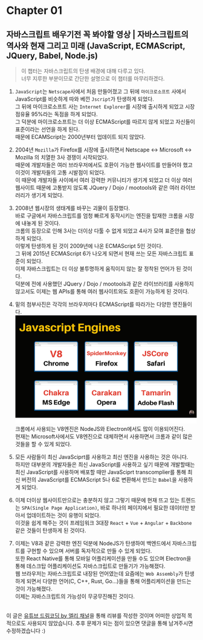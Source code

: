 # Chapter 01

## 자바스크립트 배우기전 꼭 봐야할 영상 | 자바스크립트의 역사와 현재 그리고 미래 (JavaScript, ECMAScript, JQuery, Babel, Node.js)

> 이 챕터는 자바스크립트의 탄생 배경에 대해 다루고 있다.<br>
> 너무 지루한 부분이므로 간단한 설명으로 이 챕터를 마무리하겠다.

1. `JavaScript`는 `Netscape`사에서 처음 만들어졌고 그 뒤에 `마이크로소프트` 사에서 JavaScript를 비슷하게 따와 베낀 `Jscript`가 탄생하게 되었다.<br>그 뒤에 마이크로소프트 사는 `Internet Explorer`를 시장에 출시하게 되었고 시장 점유율 95%라는 독점을 하게 되었다.<br>그 덕분에 마이크로소프트는 더 이상 ECMAScript를 따르지 않게 되었고 자신들이 표준이라는 선언을 하게 된다.<br>때문에 ECAMScript는 2000년부터 업데이트 되지 않았다.

2. 2004년 `Mozilla`가 Firefox를 시장에 출시하면서 Netscape <-> Microsoft <-> Mozilla 의 치열한 3사 경쟁이 시작되었다.<br>때문에 개발자들은 여러 브라우저에서도 호환이 가능한 웹사이트를 만들어야 했고 이것이 개발자들의 고통 시발점이 되었다.<br>이 때문에 개발자들 사이에서 여러 강력한 커뮤니티가 생기게 되었고 더 이상 여러 웹사이트 때문에 고통받지 않도록 JQuery / Dojo / mootools와 같은 여러 라이브러리가 생기게 되었다.

3. 2008년 웹시장의 생태계를 바꾸는 괴물이 등장했다.<br>바로 구글에서 자바스크립트를 엄청 빠르게 동작시키는 엔진을 탑재한 크롬을 시장에 내놓게 된 것이다.<br>크롬의 등장으로 인해 3사는 더이상 다툴 수 없게 되었고 4사가 모여 표준안을 협상하게 되었다.<br>이렇게 탄생하게 된 것이 2009년에 나온 ECMAScript 5인 것이다.<br>그 뒤에 2015년 ECMAScript 6가 나오게 되면서 현재 쓰는 모든 자바스크립트 표준이 되었다.<br>이제 자바스크립트는 더 이상 불투명하게 움직이지 않는 잘 정착된 언어가 된 것이다.<br>덕분에 전에 사용했던 JQuery / Dojo / mootools과 같은 라이브러리를 사용하지 않고서도 이제는 웹 APIs를 통해 여러 웹사이트와도 호환이 가능하게 된 것이다.

4. 밑의 첨부사진은 각각의 브라우저마다 ECMAScript를 따라가는 다양한 엔진들이다.<br>
   ![챕터1-1](./Chapter1-1.png)<br>
   크롬에서 사용되는 V8엔진은 NodeJS와 Electron에서도 많이 이용되어진다.<br>현재는 Microsoft사에서도 V8엔진으로 대체하면서 사용하면서 크롬과 같이 많은 것들을 할 수 있게 되었다.

5. 모든 사람들이 최신 JavaSciprt를 사용하고 최신 엔진을 사용하는 것은 아니다.<br>하지만 대부분의 개발자들은 최신 JavaScript를 사용하고 싶기 때문에 개발할때는 최신 JavaScript를 사용하며 배포할 때만 JavaSciprt transcomplier를 통해 최신 버전의 JavaScript를 ECMAScript 5나 6로 변환해서 만드는 `Babel`을 사용하게 되었다.

6. 이제 더이상 웹사이트만으로는 충분하지 않고 그렇기 때문에 현재 뜨고 있는 트렌드는 `SPA(Single Page Application)`, 바로 하나의 페이지에서 필요한 데이터만 받아서 업데이트하는 것이 유행이 되었다.<br>이것을 쉽게 해주는 것이 프레임워크 3대장 `React` + `Vue` + `Angular` + `Backbone` 같은 것들이 탄생하게 된 것이다.

7. 이제는 V8과 같은 강력한 엔진 덕분에 NodeJS가 탄생하여 백엔드에서 자바스크립트를 구현할 수 있으며 서버를 독자적으로 만들 수 있게 되었다.<br>또한 React Native를 통해 모바일 어플리케이션을 만들 수도 있으며 Electron을 통해 데스크탑 어플리케이션도 자바스크립트로 만들기가 가능해졌다.<br>웹 브라우저는 자바스크립트로 내장된 언어였는데 요즘에는 `Web Assembly`가 탄생하게 되면서 다양한 언어(C, C++, Rust, Go...)들을 통해 어플리케이션을 만드는 것이 가능해졌다.<br>이제는 자바스크립트의 가능성이 무궁무진해진 것이다.<br><br>

이 글은 [유튜브 드림코딩 by 엘리 채널](https://www.youtube.com/watch?v=tJieVCgGzhs&list=PLv2d7VI9OotTVOL4QmPfvJWPJvkmv6h-2&index=1)을 통해 리뷰를 작성한 것이며 어떠한 상업적 목적으로도 사용되지 않았습니다. 추후 문제가 되는 점이 있으면 댓글을 통해 남겨주시면 수정하겠습니다 :)
